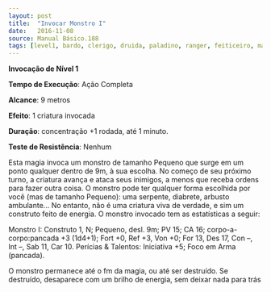 ```yaml
---
layout: post
title:  "Invocar Monstro I"
date:   2016-11-08
source: Manual Básico.188
tags: [level1, bardo, clerigo, druida, paladino, ranger, feiticeiro, mago, invocacao]
---
```


**Invocação de Nível 1**

**Tempo de Execução**: Ação Completa

**Alcance**: 9 metros

**Efeito**: 1 criatura invocada

**Duração**: concentração +1 rodada, até 1 minuto.

**Teste de Resistência**: Nenhum

Esta magia invoca um monstro de tamanho Pequeno que surge em um ponto qualquer dentro de 9m, à sua escolha. No começo de seu próximo turno, a criatura
avança e ataca seus inimigos, a menos que receba ordens para fazer outra coisa.
O monstro pode ter qualquer forma escolhida por você (mas de tamanho Pequeno): uma serpente, diabrete, arbusto ambulante... No entanto, não é uma criatura viva de verdade, e sim um construto feito de energia. O monstro invocado tem as estatísticas a seguir:

Monstro I: Construto 1, N; Pequeno, desl. 9m; PV 15; CA 16; 
corpo-a-corpo:pancada +3 (1d4+1); 
Fort +0, Ref +3, Von +0;
For 13, Des 17, Con –, Int –, Sab 11, Car 10. 
Perícias & Talentos: Iniciativa +5;
Foco em Arma (pancada).

O monstro permanece até o fm da magia, ou até ser destruído. Se destruído, desaparece com um brilho de energia, sem deixar nada para trás